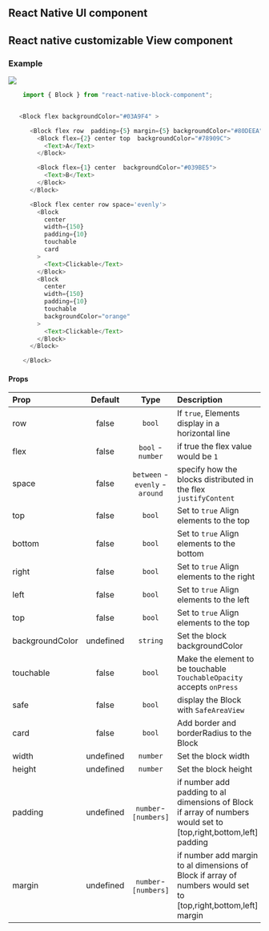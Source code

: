 ## React Native UI component

## React native customizable View component


### Example
![](https://user-images.githubusercontent.com/33010618/147147663-f3e55f29-ede3-46a5-b6ca-163af030fd6a.png)
```js 
    import { Block } from "react-native-block-component";


   <Block flex backgroundColor="#03A9F4" >

      <Block flex row  padding={5} margin={5} backgroundColor="#80DEEA">
        <Block flex={2} center top  backgroundColor="#78909C">
          <Text>A</Text>
        </Block>

        <Block flex={1} center  backgroundColor="#039BE5">
          <Text>B</Text>
        </Block>
      </Block>

      <Block flex center row space='evenly'>
        <Block
          center
          width={150}
          padding={10}
          touchable
          card
        >
          <Text>Clickable</Text>
        </Block>
        <Block
          center
          width={150}
          padding={10}
          touchable
          backgroundColor="orange"
        >
          <Text>Clickable</Text>
        </Block>
      </Block>

    </Block>
```

#### Props

| Prop                             | Default |  Type  | Description                                                                                                                                                                                                                                     |
| :------------------------------- | :-----: | :----: | :---------------------------------------------------------------------------------------------------------------------------------------------------------------------------------------------------------------------------------------------- |
| row                              |  false  | `bool` | If `true`, Elements display in a horizontal line 
| flex                             |  false  | `bool` -`number`| if true the flex value would be `1`
| space                            |  false  | `between` -`evenly` - `around`| specify how the blocks distributed in the flex `justifyContent`
| top                        |  false  | `bool` | Set to `true` Align elements to the top
| bottom                        |  false  | `bool` | Set to `true` Align elements to the bottom
| right                        |  false  | `bool` | Set to `true` Align elements to the right
| left                        |  false  | `bool` | Set to `true` Align elements to the left
| top                        |  false  | `bool` | Set to `true` Align elements to the top
| backgroundColor     |  undefined  | `string` | Set the block backgroundColor
| touchable     |  false  | `bool` | Make the element to be touchable `TouchableOpacity` accepts `onPress`
| safe     |  false  | `bool` | display the Block with `SafeAreaView`
| card     |  false  | `bool` | Add border and borderRadius to the Block
| width     |  undefined  | `number` | Set the block width
| height     |  undefined  | `number` | Set the block height
| padding     |  undefined  | `number`-`[numbers]` | if number add padding to al dimensions of Block if array of numbers would set to [top,right,bottom,left] padding
| margin     |  undefined  | `number`-`[numbers]` | if number add margin to al dimensions of Block if array of numbers would set to [top,right,bottom,left] margin